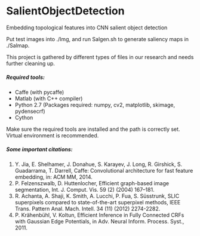 # SalientObjectDetection
Embedding topological features into CNN salient object detection


Put test images into ./Img, and run Salgen.sh to generate saliency maps in ./Salmap.

This project is gathered by different types of files in our research and needs further cleaning up. 


##### Required tools:

- Caffe (with pycaffe)
- Matlab (with C++ compiler)
- Python 2.7 (Packages required: numpy, cv2, matplotlib, skimage, pydensecrf)
- Cython

Make sure the required tools are installed and the path is correctly set. Virtual environment is recommended.



##### Some important citations: 

1. Y. Jia, E. Shelhamer, J. Donahue, S. Karayev, J. Long, R. Girshick, S. Guadarrama, T. Darrell, Caffe: Convolutional architecture for fast feature embedding, in: ACM MM, 2014.
2. P. Felzenszwalb, D. Huttenlocher, Efficient graph-based image segmentation, Int. J. Comput. Vis. 59 (2) (2004) 167–181.
3. R. Achanta, A. Shaji, K. Smith, A. Lucchi, P. Fua, S. Süsstrunk, SLIC superpixels compared to state-of-the-art superpixel methods, IEEE Trans. Pattern Anal. Mach. Intell. 34 (11) (2012) 2274-2282.
4. P. Krähenbühl, V. Koltun, Efficient Inference in Fully Connected CRFs with Gaussian Edge Potentials, in Adv. Neural Inform. Process. Syst., 2011. 
